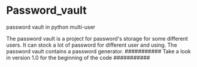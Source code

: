# Password_vault
password vault in python multi-user

The password vault is a project for password's storage for some different users.
It can stock a lot of password for different user and using. The password vault contains a password generator.
###########
Take a look in version 1.0 for the beginning of the code
###########
